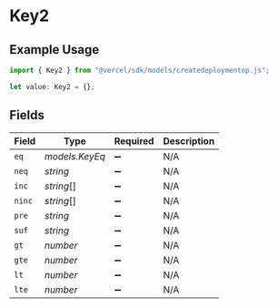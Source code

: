 # Key2

## Example Usage

```typescript
import { Key2 } from "@vercel/sdk/models/createdeploymentop.js";

let value: Key2 = {};
```

## Fields

| Field              | Type               | Required           | Description        |
| ------------------ | ------------------ | ------------------ | ------------------ |
| `eq`               | *models.KeyEq*     | :heavy_minus_sign: | N/A                |
| `neq`              | *string*           | :heavy_minus_sign: | N/A                |
| `inc`              | *string*[]         | :heavy_minus_sign: | N/A                |
| `ninc`             | *string*[]         | :heavy_minus_sign: | N/A                |
| `pre`              | *string*           | :heavy_minus_sign: | N/A                |
| `suf`              | *string*           | :heavy_minus_sign: | N/A                |
| `gt`               | *number*           | :heavy_minus_sign: | N/A                |
| `gte`              | *number*           | :heavy_minus_sign: | N/A                |
| `lt`               | *number*           | :heavy_minus_sign: | N/A                |
| `lte`              | *number*           | :heavy_minus_sign: | N/A                |
